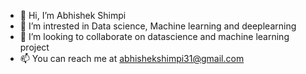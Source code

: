 - 👋 Hi, I’m Abhishek Shimpi
- 👀 I’m intrested in Data science, Machine learning and deeplearning 
- 💞️ I’m looking to collaborate on datascience and machine learning project
- 📫 You can reach me at abhishekshimpi31@gmail.com

<!---
abhishekshimpi31/abhishekshimpi31 is a ✨ special ✨ repository because its `README.md` (this file) appears on your GitHub profile.
You can click the Preview link to take a look at your changes.
--->
